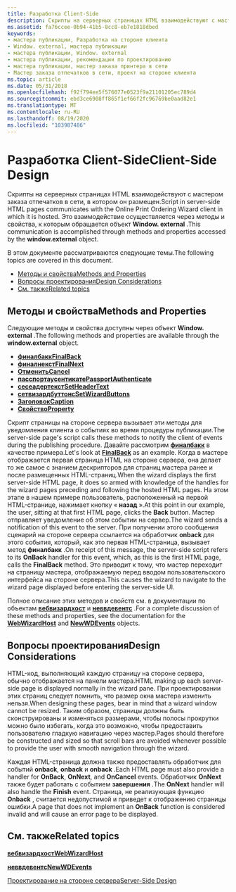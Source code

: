```yaml
---
title: Разработка Client-Side
description: Скрипты на серверных страницах HTML взаимодействуют с мастером заказа отпечатков в сети, в котором он размещен. Это взаимодействие осуществляется через методы и свойства, к которым обращается объект Window. external.
ms.assetid: fa76ccee-0b94-41b5-8cc8-eb7e1818dbed
keywords:
- мастера публикации, Разработка на стороне клиента
- Window. external, мастера публикации
- мастера публикации, Window. external
- мастера публикации, рекомендации по проектированию
- мастера публикации, мастер заказа принтера в сети
- Мастер заказа отпечатков в сети, проект на стороне клиента
ms.topic: article
ms.date: 05/31/2018
ms.openlocfilehash: f92f794ee5f576077e0523f9a21101205ec789d4
ms.sourcegitcommit: ebd3ce6908ff865f1ef66f2fc96769be0aad82e1
ms.translationtype: MT
ms.contentlocale: ru-RU
ms.lasthandoff: 08/19/2020
ms.locfileid: "103987486"
---
```

# <a name="client-side-design"></a><span data-ttu-id="ad112-110">Разработка Client-Side</span><span class="sxs-lookup"><span data-stu-id="ad112-110">Client-Side Design</span></span>

<span data-ttu-id="ad112-111">Скрипты на серверных страницах HTML взаимодействуют с мастером заказа отпечатков в сети, в котором он размещен.</span><span class="sxs-lookup"><span data-stu-id="ad112-111">Script in server-side HTML pages communicates with the Online Print Ordering Wizard client in which it is hosted.</span></span> <span data-ttu-id="ad112-112">Это взаимодействие осуществляется через методы и свойства, к которым обращается объект **Window. external** .</span><span class="sxs-lookup"><span data-stu-id="ad112-112">This communication is accomplished through methods and properties accessed by the **window.external** object.</span></span>

<span data-ttu-id="ad112-113">В этом документе рассматриваются следующие темы.</span><span class="sxs-lookup"><span data-stu-id="ad112-113">The following topics are covered in this document.</span></span>

-   [<span data-ttu-id="ad112-114">Методы и свойства</span><span class="sxs-lookup"><span data-stu-id="ad112-114">Methods and Properties</span></span>](#methods-and-properties)
-   [<span data-ttu-id="ad112-115">Вопросы проектирования</span><span class="sxs-lookup"><span data-stu-id="ad112-115">Design Considerations</span></span>](#design-considerations)
-   [<span data-ttu-id="ad112-116">См. также</span><span class="sxs-lookup"><span data-stu-id="ad112-116">Related topics</span></span>](#related-topics)

## <a name="methods-and-properties"></a><span data-ttu-id="ad112-117">Методы и свойства</span><span class="sxs-lookup"><span data-stu-id="ad112-117">Methods and Properties</span></span>

<span data-ttu-id="ad112-118">Следующие методы и свойства доступны через объект **Window. external** .</span><span class="sxs-lookup"><span data-stu-id="ad112-118">The following methods and properties are available through the **window.external** object.</span></span>

-   [<span data-ttu-id="ad112-119">**финалбакк**</span><span class="sxs-lookup"><span data-stu-id="ad112-119">**FinalBack**</span></span>](/windows/desktop/shell/iwebwizardhost-finalback)
-   [<span data-ttu-id="ad112-120">**финалнекст**</span><span class="sxs-lookup"><span data-stu-id="ad112-120">**FinalNext**</span></span>](/windows/desktop/shell/iwebwizardhost-finalnext)
-   [<span data-ttu-id="ad112-121">**Отменить**</span><span class="sxs-lookup"><span data-stu-id="ad112-121">**Cancel**</span></span>](/windows/desktop/shell/iwebwizardhost-cancel)
-   [<span data-ttu-id="ad112-122">**пасспортаусентикате**</span><span class="sxs-lookup"><span data-stu-id="ad112-122">**PassportAuthenticate**</span></span>](/windows/desktop/shell/inewwdevents-passportauthenticate)
-   [<span data-ttu-id="ad112-123">**сесеадертекст**</span><span class="sxs-lookup"><span data-stu-id="ad112-123">**SetHeaderText**</span></span>](/windows/desktop/shell/iwebwizardhost-setheadertext)
-   [<span data-ttu-id="ad112-124">**сетвизардбуттонс**</span><span class="sxs-lookup"><span data-stu-id="ad112-124">**SetWizardButtons**</span></span>](/windows/desktop/shell/iwebwizardhost-setwizardbuttons)
-   <span data-ttu-id="ad112-125">[**Заголовок**](/previous-versions/windows/desktop/legacy/bb774352(v=vs.85))</span><span class="sxs-lookup"><span data-stu-id="ad112-125">[**Caption**](/previous-versions/windows/desktop/legacy/bb774352(v=vs.85))</span></span>
-   [<span data-ttu-id="ad112-126">**Свойство**</span><span class="sxs-lookup"><span data-stu-id="ad112-126">**Property**</span></span>](/windows/desktop/shell/iwebwizardhost-property)

<span data-ttu-id="ad112-127">Скрипт страницы на стороне сервера вызывает эти методы для уведомления клиента о событиях во время процедуры публикации.</span><span class="sxs-lookup"><span data-stu-id="ad112-127">The server-side page's script calls these methods to notify the client of events during the publishing procedure.</span></span> <span data-ttu-id="ad112-128">Давайте рассмотрим [**финалбакк**](/windows/desktop/shell/iwebwizardhost-finalback) в качестве примера.</span><span class="sxs-lookup"><span data-stu-id="ad112-128">Let's look at [**FinalBack**](/windows/desktop/shell/iwebwizardhost-finalback) as an example.</span></span> <span data-ttu-id="ad112-129">Когда в мастере отображается первая страница HTML на стороне сервера, она делает то же самое с знанием дескрипторов для страниц мастера ранее и после размещенных HTML-страниц.</span><span class="sxs-lookup"><span data-stu-id="ad112-129">When the wizard displays the first server-side HTML page, it does so armed with knowledge of the handles for the wizard pages preceding and following the hosted HTML pages.</span></span> <span data-ttu-id="ad112-130">На этом этапе в нашем примере пользователь, расположенный на первой HTML-странице, нажимает кнопку « **назад** ».</span><span class="sxs-lookup"><span data-stu-id="ad112-130">At this point in our example, the user, sitting at that first HTML page, clicks the **Back** button.</span></span> <span data-ttu-id="ad112-131">Мастер отправляет уведомление об этом событии на сервер.</span><span class="sxs-lookup"><span data-stu-id="ad112-131">The wizard sends a notification of this event to the server.</span></span> <span data-ttu-id="ad112-132">При получении этого сообщения сценарий на стороне сервера ссылается на обработчик **onback** для этого события, который, как это первая HTML-страница, вызывает метод **финалбакк** .</span><span class="sxs-lookup"><span data-stu-id="ad112-132">On receipt of this message, the server-side script refers to its **OnBack** handler for this event, which, as this is the first HTML page, calls the **FinalBack** method.</span></span> <span data-ttu-id="ad112-133">Это приводит к тому, что мастер переходит на страницу мастера, отображаемую перед вводом пользовательского интерфейса на стороне сервера.</span><span class="sxs-lookup"><span data-stu-id="ad112-133">This causes the wizard to navigate to the wizard page displayed before entering the server-side UI.</span></span>

<span data-ttu-id="ad112-134">Полное описание этих методов и свойств см. в документации по объектам [**вебвизардхост**](/windows/desktop/shell/webwizardhost) и [**неввдевентс**](/windows/desktop/shell/newwdevents) .</span><span class="sxs-lookup"><span data-stu-id="ad112-134">For a complete discussion of these methods and properties, see the documentation for the [**WebWizardHost**](/windows/desktop/shell/webwizardhost) and [**NewWDEvents**](/windows/desktop/shell/newwdevents) objects.</span></span>

## <a name="design-considerations"></a><span data-ttu-id="ad112-135">Вопросы проектирования</span><span class="sxs-lookup"><span data-stu-id="ad112-135">Design Considerations</span></span>

<span data-ttu-id="ad112-136">HTML-код, выполняющий каждую страницу на стороне сервера, обычно отображается на панели мастера.</span><span class="sxs-lookup"><span data-stu-id="ad112-136">HTML making up each server-side page is displayed normally in the wizard pane.</span></span> <span data-ttu-id="ad112-137">При проектировании этих страниц следует помнить, что размер окна мастера изменить нельзя.</span><span class="sxs-lookup"><span data-stu-id="ad112-137">When designing these pages, bear in mind that a wizard window cannot be resized.</span></span> <span data-ttu-id="ad112-138">Таким образом, страницы должны быть сконструированы и изменяться размерами, чтобы полосы прокрутки можно было избегать, когда это возможно, чтобы предоставить пользователю гладкую навигацию через мастер.</span><span class="sxs-lookup"><span data-stu-id="ad112-138">Pages should therefore be constructed and sized so that scroll bars are avoided whenever possible to provide the user with smooth navigation through the wizard.</span></span>

<span data-ttu-id="ad112-139">Каждая HTML-страница должна также предоставлять обработчик для событий **onback**, **onback** и **onback** .</span><span class="sxs-lookup"><span data-stu-id="ad112-139">Each HTML page must also provide a handler for **OnBack**, **OnNext**, and **OnCancel** events.</span></span> <span data-ttu-id="ad112-140">Обработчик **OnNext** также будет работать с событием **завершения** .</span><span class="sxs-lookup"><span data-stu-id="ad112-140">The **OnNext** handler will also handle the **Finish** event.</span></span> <span data-ttu-id="ad112-141">Страница, не реализующая функцию **Onback** , считается недопустимой и приведет к отображению страницы ошибки.</span><span class="sxs-lookup"><span data-stu-id="ad112-141">A page that does not implement an **OnBack** function is considered invalid and will cause an error page to be displayed.</span></span>

## <a name="related-topics"></a><span data-ttu-id="ad112-142">См. также</span><span class="sxs-lookup"><span data-stu-id="ad112-142">Related topics</span></span>

<dl> <dt>

[<span data-ttu-id="ad112-143">**вебвизардхост**</span><span class="sxs-lookup"><span data-stu-id="ad112-143">**WebWizardHost**</span></span>](/windows/desktop/shell/webwizardhost)
</dt> <dt>

[<span data-ttu-id="ad112-144">**неввдевентс**</span><span class="sxs-lookup"><span data-stu-id="ad112-144">**NewWDEvents**</span></span>](/windows/desktop/shell/newwdevents)
</dt> <dt>

[<span data-ttu-id="ad112-145">Проектирование на стороне сервера</span><span class="sxs-lookup"><span data-stu-id="ad112-145">Server-Side Design</span></span>](pubwiz-server.md)
</dt> </dl>

 

 
